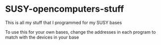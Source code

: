 # SUSY-opencomputers-stuff

This is all my stuff that I programmed for my SUSY bases

To use this for your own bases, change the addresses in each program to match with the devices in your base
